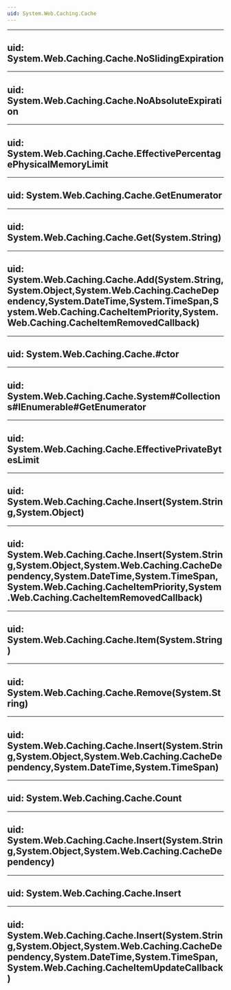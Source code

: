 ```yaml
---
uid: System.Web.Caching.Cache
---
```


---
uid: System.Web.Caching.Cache.NoSlidingExpiration
---

---
uid: System.Web.Caching.Cache.NoAbsoluteExpiration
---

---
uid: System.Web.Caching.Cache.EffectivePercentagePhysicalMemoryLimit
---

---
uid: System.Web.Caching.Cache.GetEnumerator
---

---
uid: System.Web.Caching.Cache.Get(System.String)
---

---
uid: System.Web.Caching.Cache.Add(System.String,System.Object,System.Web.Caching.CacheDependency,System.DateTime,System.TimeSpan,System.Web.Caching.CacheItemPriority,System.Web.Caching.CacheItemRemovedCallback)
---

---
uid: System.Web.Caching.Cache.#ctor
---

---
uid: System.Web.Caching.Cache.System#Collections#IEnumerable#GetEnumerator
---

---
uid: System.Web.Caching.Cache.EffectivePrivateBytesLimit
---

---
uid: System.Web.Caching.Cache.Insert(System.String,System.Object)
---

---
uid: System.Web.Caching.Cache.Insert(System.String,System.Object,System.Web.Caching.CacheDependency,System.DateTime,System.TimeSpan,System.Web.Caching.CacheItemPriority,System.Web.Caching.CacheItemRemovedCallback)
---

---
uid: System.Web.Caching.Cache.Item(System.String)
---

---
uid: System.Web.Caching.Cache.Remove(System.String)
---

---
uid: System.Web.Caching.Cache.Insert(System.String,System.Object,System.Web.Caching.CacheDependency,System.DateTime,System.TimeSpan)
---

---
uid: System.Web.Caching.Cache.Count
---

---
uid: System.Web.Caching.Cache.Insert(System.String,System.Object,System.Web.Caching.CacheDependency)
---

---
uid: System.Web.Caching.Cache.Insert
---

---
uid: System.Web.Caching.Cache.Insert(System.String,System.Object,System.Web.Caching.CacheDependency,System.DateTime,System.TimeSpan,System.Web.Caching.CacheItemUpdateCallback)
---
